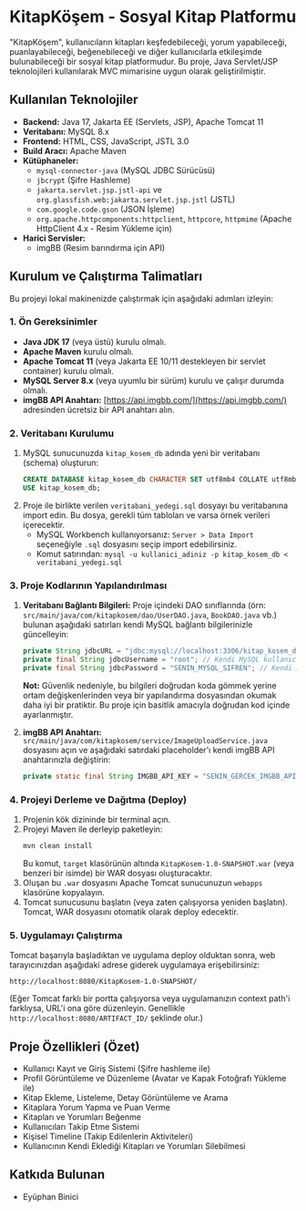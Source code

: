 # KitapKöşem - Sosyal Kitap Platformu

"KitapKöşem", kullanıcıların kitapları keşfedebileceği, yorum yapabileceği, puanlayabileceği, beğenebileceği ve diğer kullanıcılarla etkileşimde bulunabileceği bir sosyal kitap platformudur. Bu proje, Java Servlet/JSP teknolojileri kullanılarak MVC mimarisine uygun olarak geliştirilmiştir.

## Kullanılan Teknolojiler

* **Backend:** Java 17, Jakarta EE (Servlets, JSP), Apache Tomcat 11
* **Veritabanı:** MySQL 8.x
* **Frontend:** HTML, CSS, JavaScript, JSTL 3.0
* **Build Aracı:** Apache Maven
* **Kütüphaneler:**
    * `mysql-connector-java` (MySQL JDBC Sürücüsü)
    * `jbcrypt` (Şifre Hashleme)
    * `jakarta.servlet.jsp.jstl-api` ve `org.glassfish.web:jakarta.servlet.jsp.jstl` (JSTL)
    * `com.google.code.gson` (JSON İşleme)
    * `org.apache.httpcomponents:httpclient`, `httpcore`, `httpmime` (Apache HttpClient 4.x - Resim Yükleme için)
* **Harici Servisler:**
    * imgBB (Resim barındırma için API)

## Kurulum ve Çalıştırma Talimatları

Bu projeyi lokal makinenizde çalıştırmak için aşağıdaki adımları izleyin:

### 1. Ön Gereksinimler

* **Java JDK 17** (veya üstü) kurulu olmalı.
* **Apache Maven** kurulu olmalı.
* **Apache Tomcat 11** (veya Jakarta EE 10/11 destekleyen bir servlet container) kurulu olmalı.
* **MySQL Server 8.x** (veya uyumlu bir sürüm) kurulu ve çalışır durumda olmalı.
* **imgBB API Anahtarı:** [https://api.imgbb.com/](https://api.imgbb.com/) adresinden ücretsiz bir API anahtarı alın.

### 2. Veritabanı Kurulumu

1.  MySQL sunucunuzda `kitap_kosem_db` adında yeni bir veritabanı (schema) oluşturun:
    ```sql
    CREATE DATABASE kitap_kosem_db CHARACTER SET utf8mb4 COLLATE utf8mb4_unicode_ci;
    USE kitap_kosem_db;
    ```
2.  Proje ile birlikte verilen `veritabani_yedegi.sql` dosyayı bu veritabanına import edin. Bu dosya, gerekli tüm tabloları ve varsa örnek verileri içerecektir.
    * MySQL Workbench kullanıyorsanız: `Server > Data Import` seçeneğiyle `.sql` dosyasını seçip import edebilirsiniz.
    * Komut satırından: `mysql -u kullanici_adiniz -p kitap_kosem_db < veritabani_yedegi.sql`

### 3. Proje Kodlarının Yapılandırılması

1.  **Veritabanı Bağlantı Bilgileri:**
    Proje içindeki DAO sınıflarında (örn: `src/main/java/com/kitapkosem/dao/UserDAO.java`, `BookDAO.java` vb.) bulunan aşağıdaki satırları kendi MySQL bağlantı bilgilerinizle güncelleyin:
    ```java
    private String jdbcURL = "jdbc:mysql://localhost:3306/kitap_kosem_db?useSSL=false&serverTimezone=UTC&allowPublicKeyRetrieval=true";
    private final String jdbcUsername = "root"; // Kendi MySQL kullanıcı adınız
    private final String jdbcPassword = "SENIN_MYSQL_SIFREN"; // Kendi MySQL şifreniz
    ```
    **Not:** Güvenlik nedeniyle, bu bilgileri doğrudan koda gömmek yerine ortam değişkenlerinden veya bir yapılandırma dosyasından okumak daha iyi bir pratiktir. Bu proje için basitlik amacıyla doğrudan kod içinde ayarlanmıştır.

2.  **imgBB API Anahtarı:**
    `src/main/java/com/kitapkosem/service/ImageUploadService.java` dosyasını açın ve aşağıdaki satırdaki placeholder'ı kendi imgBB API anahtarınızla değiştirin:
    ```java
    private static final String IMGBB_API_KEY = "SENIN_GERCEK_IMGBB_API_ANAHTARIN";
    ```

### 4. Projeyi Derleme ve Dağıtma (Deploy)

1.  Projenin kök dizininde bir terminal açın.
2.  Projeyi Maven ile derleyip paketleyin:
    ```bash
    mvn clean install
    ```
    Bu komut, `target` klasörünün altında `KitapKosem-1.0-SNAPSHOT.war` (veya benzeri bir isimde) bir WAR dosyası oluşturacaktır.
3.  Oluşan bu `.war` dosyasını Apache Tomcat sunucunuzun `webapps` klasörüne kopyalayın.
4.  Tomcat sunucusunu başlatın (veya zaten çalışıyorsa yeniden başlatın). Tomcat, WAR dosyasını otomatik olarak deploy edecektir.

### 5. Uygulamayı Çalıştırma

Tomcat başarıyla başladıktan ve uygulama deploy olduktan sonra, web tarayıcınızdan aşağıdaki adrese giderek uygulamaya erişebilirsiniz:

`http://localhost:8080/KitapKosem-1.0-SNAPSHOT/`

(Eğer Tomcat farklı bir portta çalışıyorsa veya uygulamanızın context path'i farklıysa, URL'i ona göre düzenleyin. Genellikle `http://localhost:8080/ARTIFACT_ID/` şeklinde olur.)

## Proje Özellikleri (Özet)

* Kullanıcı Kayıt ve Giriş Sistemi (Şifre hashleme ile)
* Profil Görüntüleme ve Düzenleme (Avatar ve Kapak Fotoğrafı Yükleme ile)
* Kitap Ekleme, Listeleme, Detay Görüntüleme ve Arama
* Kitaplara Yorum Yapma ve Puan Verme
* Kitapları ve Yorumları Beğenme
* Kullanıcıları Takip Etme Sistemi
* Kişisel Timeline (Takip Edilenlerin Aktiviteleri)
* Kullanıcının Kendi Eklediği Kitapları ve Yorumları Silebilmesi

## Katkıda Bulunan
* Eyüphan Binici



